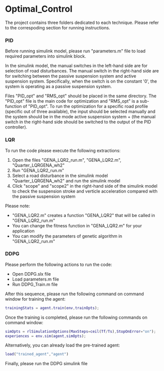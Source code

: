# Optimal_Control

The project contains three folders dedicated to each technique. Please refer to the correspoding section for running instructions.

### PID 
Before running simulink model, please run "parameters.m" file to load required parameters into simulink block.

In the simulink model, the manual switches in the left-hand side are for selection of road disturbances. The manual switch in the right-hand 
side are for switching between the passive suspension system and active suspension system. Specifically, when the switch is on the constant '0', the system
is operating as a passive suspension system.

Files "PID_opt" and "RMS_opt" should be placed in the same directory. The "PID_opt" file is the main code for optimization and "RMS_opt" is a sub-function
of "PID_opt". To run the optimization for a specific road profile (specific out of three available), the input should be selected manually and the system should be in the mode active suspension system + (the manual switch in the right-hand side should be switched to the output of the PID controller).



### LQR

To run the code please execute the following extractions:
1. Open the files "GENA_LQR2_run.m", "GENA_LQR2.m", "Quarter_LQRGENA_wh2"
2. Run "GENA_LQR2_run.m"
3. Select a road disturbance in the simulink model "Quarter_LQRGENA_wh2" and run the simulink model
4. Click "scope" and "scope2" in the right-hand side of the simulink model to check the suspension stroke and verticle acceleration compared with the passive suspension system

Please note:
- "GENA_LQR2.m" creates a function "GENA_LQR2" that will be called in "GENA_LQR2_run.m"
- You can change the fitness function in "GENA_LQR2.m" for your application 
- You can modify the parameters of genetic algorithm in "GENA_LQR2_run.m"



### DDPG
Please perform the following actions to run the code:
- Open DDPG.slx file
- Load parameters.m file
- Run DDPG_Train.m file

After this sequence, please run the following command on command window for training the agent:
```Matlab
trainingStats = agent.train(env,trainOpts);
```

Once the training is completed, please run the following commands on command window:
```Matlab
simOpts = rlSimulationOptions(MaxSteps=ceil(Tf/Ts),StopOnError="on");
experiences = env.sim(agent,simOpts);
```

Alternatively, you can already load the pre-trained agent:
```Matlab
load("trained_agent","agent")
```

Finally, please run the DDPG simulink file
